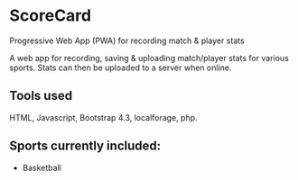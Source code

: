 # ScoreCard
Progressive Web App (PWA) for recording match &amp; player stats

A web app for recording, saving & uploading match/player stats for various sports. Stats can then be uploaded to a server when online.


## Tools used
HTML, Javascript, Bootstrap 4.3, localforage, php.

## Sports currently included:
- Basketball
